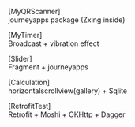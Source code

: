 [MyQRScanner]  
journeyapps package (Zxing inside)

[MyTimer]  
Broadcast + vibration effect

[Slider]  
Fragment + journeyapps

[Calculation]  
horizontalscrollview(gallery) + Sqlite

[RetrofitTest]  
Retrofit + Moshi + OKHttp + Dagger
